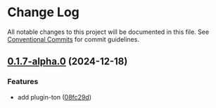 # Change Log

All notable changes to this project will be documented in this file.
See [Conventional Commits](https://conventionalcommits.org) for commit guidelines.

## [0.1.7-alpha.0](https://github.com/okcashpro/okai/compare/v0.1.5-alpha.10...v0.1.7-alpha.0) (2024-12-18)


### Features

* add plugin-ton ([08fc29d](https://github.com/okcashpro/okai/commit/08fc29db8e32340367b0e96c705852a1a6dba19d))
